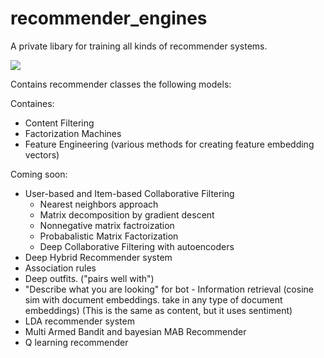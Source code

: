 # recommender_engines
A private libary for training all kinds of recommender systems.

![](https://media.giphy.com/media/CIJsP7PsWvZM4/giphy.gif)


Contains recommender classes the following models:

Containes:
- Content Filtering
- Factorization Machines
- Feature Engineering (various methods for creating feature embedding vectors)

Coming soon:
- User-based and Item-based Collaborative Filtering
  * Nearest neighbors approach
  * Matrix decomposition by gradient descent
  * Nonnegative matrix factroization
  * Probabalistic Matrix Factorization
  * Deep Collaborative Filtering with autoencoders
- Deep Hybrid Recommender system
- Association rules
- Deep outfits. ("pairs well with")
- "Describe what you are looking" for bot - Information retrieval (cosine sim with document embeddings. take in any type of document embeddings) (This is the same as content, but it uses sentiment)
- LDA recommender system
- Multi Armed Bandit and bayesian MAB Recommender
 - Q learning recommender
